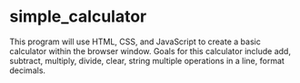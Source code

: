 # simple_calculator

This program will use HTML, CSS, and JavaScript to create a basic calculator within the browser window. Goals for this calculator include add, subtract, multiply, divide, clear, string multiple operations in a line, format decimals.